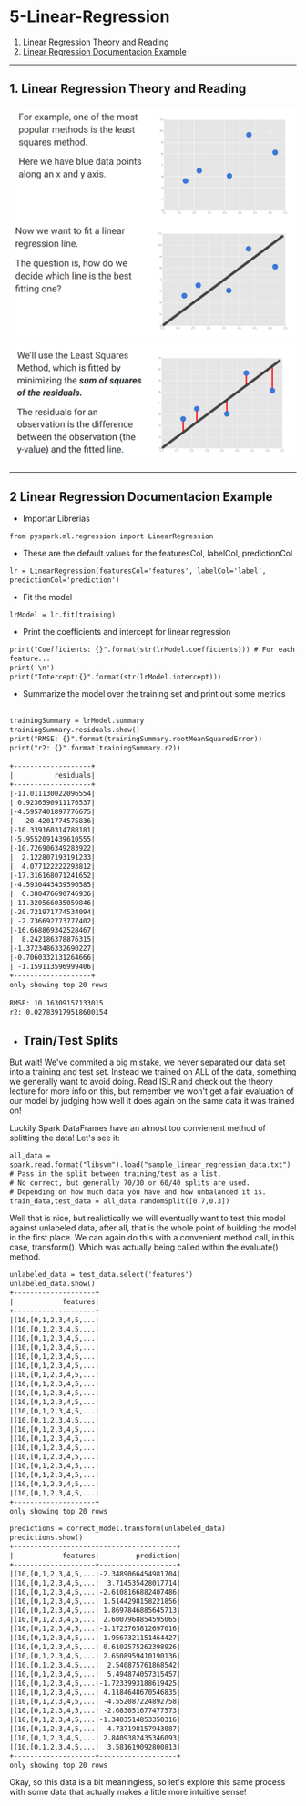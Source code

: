 # 5-Linear-Regression
1. [Linear Regression Theory and Reading](#schema1)
2. [Linear Regression Documentacion Example](#schema2)


<hr>

<a name="schema1"></a>

## 1. Linear Regression Theory and Reading
![lr](./img/lr1.png)
![lr](./img/lr2.png)
![lr](./img/lr3.png)

<hr>

<a name="schema2"></a>


## 2  Linear Regression Documentacion Example

- Importar Librerias
```
from pyspark.ml.regression import LinearRegression
```

- These are the default values for the featuresCol, labelCol, predictionCol
```
lr = LinearRegression(featuresCol='features', labelCol='label', predictionCol='prediction')
```

- Fit the model

```
lrModel = lr.fit(training)
```
- Print the coefficients and intercept for linear regression

```
print("Coefficients: {}".format(str(lrModel.coefficients))) # For each feature...
print('\n')
print("Intercept:{}".format(str(lrModel.intercept)))

```
-  Summarize the model over the training set and print out some metrics
```

trainingSummary = lrModel.summary
trainingSummary.residuals.show()
print("RMSE: {}".format(trainingSummary.rootMeanSquaredError))
print("r2: {}".format(trainingSummary.r2))

+-------------------+
|          residuals|
+-------------------+
|-11.011130022096554|
| 0.9236590911176537|
|-4.5957401897776675|
|  -20.4201774575836|
|-10.339160314788181|
|-5.9552091439610555|
|-10.726906349283922|
|  2.122807193191233|
|  4.077122222293812|
|-17.316168071241652|
|-4.5930443439590585|
|  6.380476690746936|
| 11.320566035059846|
|-20.721971774534094|
| -2.736692773777402|
|-16.668869342528467|
|  8.242186378876315|
|-1.3723486332690227|
|-0.7060332131264666|
| -1.159113596999406|
+-------------------+
only showing top 20 rows

RMSE: 10.16309157133015
r2: 0.027839179518600154
```

- ## Train/Test Splits
But wait! We've commited a big mistake, we never separated our data set into a training and test set. 
Instead we trained on ALL of the data, something we generally want to avoid doing. 
Read ISLR and check out the theory lecture for more info on this, but remember we won't get a fair evaluation 
of our model by judging how well it does again on the same data it was trained on!

Luckily Spark DataFrames have an almost too convienent method of splitting the data! Let's see it:


```
all_data = spark.read.format("libsvm").load("sample_linear_regression_data.txt")
# Pass in the split between training/test as a list.
# No correct, but generally 70/30 or 60/40 splits are used. 
# Depending on how much data you have and how unbalanced it is.
train_data,test_data = all_data.randomSplit([0.7,0.3])

```
Well that is nice, but realistically we will eventually want to test this model against unlabeled data, after all, 
that is the whole point of building the model in the first place. We can again do this with a convenient method call,
in this case, transform(). Which was actually being called within the evaluate() method.

```
unlabeled_data = test_data.select('features')
unlabeled_data.show()
+--------------------+
|            features|
+--------------------+
|(10,[0,1,2,3,4,5,...|
|(10,[0,1,2,3,4,5,...|
|(10,[0,1,2,3,4,5,...|
|(10,[0,1,2,3,4,5,...|
|(10,[0,1,2,3,4,5,...|
|(10,[0,1,2,3,4,5,...|
|(10,[0,1,2,3,4,5,...|
|(10,[0,1,2,3,4,5,...|
|(10,[0,1,2,3,4,5,...|
|(10,[0,1,2,3,4,5,...|
|(10,[0,1,2,3,4,5,...|
|(10,[0,1,2,3,4,5,...|
|(10,[0,1,2,3,4,5,...|
|(10,[0,1,2,3,4,5,...|
|(10,[0,1,2,3,4,5,...|
|(10,[0,1,2,3,4,5,...|
|(10,[0,1,2,3,4,5,...|
|(10,[0,1,2,3,4,5,...|
|(10,[0,1,2,3,4,5,...|
|(10,[0,1,2,3,4,5,...|
+--------------------+
only showing top 20 rows
```

```
predictions = correct_model.transform(unlabeled_data)
predictions.show()
+--------------------+-------------------+
|            features|         prediction|
+--------------------+-------------------+
|(10,[0,1,2,3,4,5,...|-2.3489066454981704|
|(10,[0,1,2,3,4,5,...|  3.714535428017714|
|(10,[0,1,2,3,4,5,...|-2.6108166882407486|
|(10,[0,1,2,3,4,5,...| 1.5144298158221856|
|(10,[0,1,2,3,4,5,...| 1.8697846885645713|
|(10,[0,1,2,3,4,5,...| 2.6007968854595065|
|(10,[0,1,2,3,4,5,...|-1.1723765812697016|
|(10,[0,1,2,3,4,5,...| 1.9567321151464427|
|(10,[0,1,2,3,4,5,...| 0.6102575262398926|
|(10,[0,1,2,3,4,5,...| 2.6508959410190136|
|(10,[0,1,2,3,4,5,...|  2.540875761868542|
|(10,[0,1,2,3,4,5,...|  5.494874057315457|
|(10,[0,1,2,3,4,5,...|-1.7233993188619425|
|(10,[0,1,2,3,4,5,...| 4.1184648670546835|
|(10,[0,1,2,3,4,5,...| -4.552087224892758|
|(10,[0,1,2,3,4,5,...| -2.683051677477573|
|(10,[0,1,2,3,4,5,...|-1.3403514853350316|
|(10,[0,1,2,3,4,5,...|  4.737198157943087|
|(10,[0,1,2,3,4,5,...| 2.8409382435346093|
|(10,[0,1,2,3,4,5,...|  3.581619092800813|
+--------------------+-------------------+
only showing top 20 rows

```
Okay, so this data is a bit meaningless, so let's explore this same process with some data that actually 
makes a little more intuitive sense!
